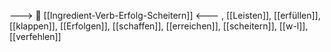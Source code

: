 ---> 🧗 [[Ingredient-Verb-Erfolg-Scheitern]] <---
, [[Leisten]], [[erfüllen]], [[klappen]], [[Erfolgen]], [[schaffen]], [[erreichen]], [[scheitern]], [[w-l]], [[verfehlen]]